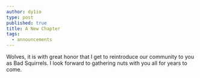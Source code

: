 ```yaml
---
author: dy1io
type: post
published: true
title: A New Chapter
tags:
  - announcements
---
```


Wolves, it is with great honor that I get to reintroduce our community to you
as Bad Squirrels. I look forward to gathering nuts with you all for years to come.